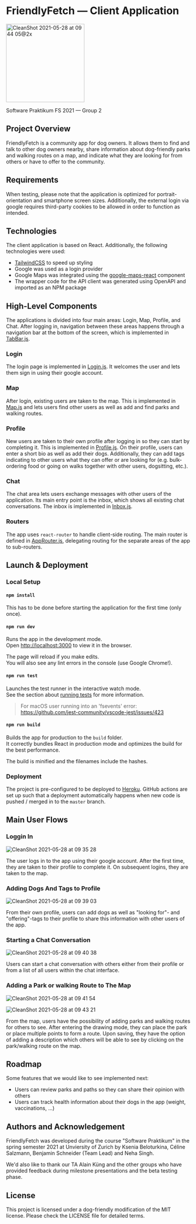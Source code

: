 # FriendlyFetch — Client Application

<img width="214" alt="CleanShot 2021-05-28 at 09 44 05@2x" src="https://user-images.githubusercontent.com/18404509/119948598-4694f200-bf99-11eb-8ce3-6d3f5cf0e2ea.png">

Software Praktikum FS 2021 — Group 2

## Project Overview

FriendlyFetch is a community app for dog owners. It allows them to find and talk to other dog owners nearby, share information about dog-friendly parks and walking routes on a map, and indicate what they are looking for from others or have to offer to the community.

## Requirements

When testing, please note that the application is optimized for portrait-orientation and smartphone screen sizes. Additionally, the external login via google requires third-party cookies to be allowed in order to function as intended.


## Technologies

The client application is based on React. Additionally, the following technologies were used:

- [TailwindCSS](https://tailwindcss.com) to speed up styling
- Google was used as a login provider
- Google Maps was integrated using the [google-maps-react](https://github.com/fullstackreact/google-maps-react) component
- The wrapper code for the API client was generated using OpenAPI and imported as an NPM package


## High-Level Components

The applications is divided into four main areas: Login, Map, Profile, and Chat. After logging in, navigation between these areas happens through a navigation bar at the bottom of the screen, which is implemented in [TabBar.js](src/views/TabBar.js).

### Login

The login page is implemented in [Login.js](src/components/login/Login.js). It welcomes the user and lets them sign in using their google account.

### Map

After login, existing users are taken to the map. This is implemented in [Map.js](src/components/map/Map.js) and lets users find other users as well as add and find parks and walking routes.

### Profile

New users are taken to their own profile after logging in so they can start by completing it. This is implemented in [Profile.js](src/components/profile/Profile.js). On their profile, users can enter a short bio as well as add their dogs. Additionally, they can add tags indicating to other users what they can offer or are looking for (e.g. bulk-ordering food or going on walks together with other users, dogsitting, etc.).

### Chat

The chat area lets users exchange messages with other users of the application. Its main entry point is the inbox, which shows all existing chat conversations. The inbox is implemented in [Inbox.js](src/components/chat/Inbox.js).

### Routers

The app uses `react-router` to handle client-side routing. The main router is defined in [AppRouter.js](src/components/shared/routers/AppRouter.js), delegating routing for the separate areas of the app to sub-routers.


## Launch & Deployment

### Local Setup

#### `npm install`

This has to be done before starting the application for the first time (only once).

#### `npm run dev`

Runs the app in the development mode.<br>
Open [http://localhost:3000](http://localhost:3000) to view it in the browser.

The page will reload if you make edits.<br>
You will also see any lint errors in the console (use Google Chrome!).

#### `npm run test`

Launches the test runner in the interactive watch mode.<br>
See the section about [running tests](https://facebook.github.io/create-react-app/docs/running-tests) for more information.

> For macOS user running into an 'fsevents' error: https://github.com/jest-community/vscode-jest/issues/423


#### `npm run build`

Builds the app for production to the `build` folder.<br>
It correctly bundles React in production mode and optimizes the build for the best performance.

The build is minified and the filenames include the hashes.


### Deployment

The project is pre-configured to be deployed to [Heroku](https://heroku.com). GitHub actions are set up such that a deployment automatically happens when new code is pushed / merged in to the `master` branch.


## Main User Flows

### Loggin In

![CleanShot 2021-05-28 at 09 35 28](https://user-images.githubusercontent.com/18404509/119947793-6b3c9a00-bf98-11eb-8e81-3846d522c4de.gif)

The user logs in to the app using their google account. After the first time, they are taken to their profile to complete it. On subsequent logins, they are taken to the map.

### Adding Dogs And Tags to Profile

![CleanShot 2021-05-28 at 09 39 03](https://user-images.githubusercontent.com/18404509/119948020-b22a8f80-bf98-11eb-8f40-9875b312f0f9.gif)

From their own profile, users can add dogs as well as "looking for"- and "offering"-tags to their profile to share this information with other users of the app.

### Starting a Chat Conversation

![CleanShot 2021-05-28 at 09 40 38](https://user-images.githubusercontent.com/18404509/119948158-d9815c80-bf98-11eb-9bfc-7596b7f493fe.gif)

Users can start a chat conversation with others either from their profile or from a list of all users within the chat interface.

### Adding a Park or walking Route to The Map

![CleanShot 2021-05-28 at 09 41 54](https://user-images.githubusercontent.com/18404509/119948416-1a797100-bf99-11eb-8862-03424ddf95e3.gif)

![CleanShot 2021-05-28 at 09 43 21](https://user-images.githubusercontent.com/18404509/119948575-4137a780-bf99-11eb-93fd-2740787498f1.gif)

From the map, users have the possibility of adding parks and walking routes for others to see. After entering the drawing mode, they can place the park or place multiple points to form a route. Upon saving, they have the option of adding a description which others will be able to see by clicking on the park/walking route on the map.


## Roadmap

Some features that we would like to see implemented next:

- Users can review parks and paths so they can share their opinion with others
- Users can track health information about their dogs in the app (weight, vaccinations, ...)


## Authors and Acknowledgement

FriendlyFetch was developed during the course "Software Praktikum" in the spring semester 2021 at Unviersity of Zurich by Ksenia Beloturkina, Céline Salzmann, Benjamin Schneider (Team Lead) and Neha Singh.

We'd also like to thank our TA Alain Küng and the other groups who have provided feedback during milestone presentations and the beta testing phase.


## License

This project is licensed under a dog-friendly modification of the MIT license. Please check the LICENSE file for detailed terms.
